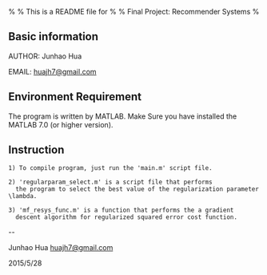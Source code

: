 %
% This is a README file for 
%
%		Final Project: Recommender Systems
%	

## Basic information

AUTHOR: 	Junhao Hua

EMAIL:		huajh7@gmail.com 


## Environment Requirement

The program is written by MATLAB. Make Sure you have installed 
the MATLAB 7.0 (or higher version).

## Instruction
	1) To compile program, just run the 'main.m' script file.
	
	2) 'regularparam_select.m' is a script file that performs 
	  the program to select the best value of the regularization parameter \lambda.
	  
	3) 'mf_resys_func.m' is a function that performs the a gradient 
	  descent algorithm for regularized squared error cost function.


--
	  
Junhao Hua
huajh7@gmail.com
	  
2015/5/28

